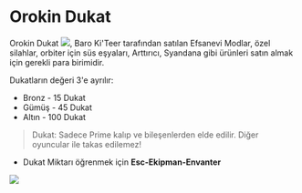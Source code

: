 # Orokin Dukat

Orokin Dukat ![](https://vignette.wikia.nocookie.net/warframe/images/9/97/PrimeBucks.png/revision/latest/scale-to-width-down/26?cb=20150123200455), Baro Ki'Teer tarafından satılan Efsanevi Modlar, özel silahlar, orbiter için süs eşyaları, Arttırıcı, Syandana gibi ürünleri satın almak için gerekli para birimidir.

Dukatların değeri 3'e ayrılır:

* Bronz - 15 Dukat
* Gümüş - 45 Dukat
* Altın - 100 Dukat

> Dukat: Sadece Prime kalıp ve bileşenlerden elde edilir. Diğer oyuncular ile takas edilemez!

* Dukat Miktarı öğrenmek için **Esc-Ekipman-Envanter**

![](https://imgbbb.com/images/2020/02/29/warframe0001.png)

